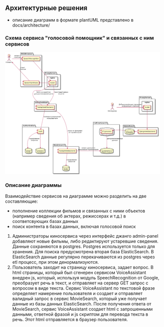 ## Архитектурные решения
- описание диаграмм в формате plantUML представлено в docs/architecture/

### Схема сервиса "голосовой помощник" и связанных с ним сервисов
![Архитектура голосового помощника](docs/architecture/voice_assistant_architecture.png)

### Описание диаграммы
Взаимодействие сервисов на диаграмме можно разделить на две составляющие:
- пополнение коллекции фильмов и связанных с ними объектов (например сведения об актерах, режиссерах и т.д.) в соответсвующих базах данных
- поиск контента в базах данных, включая голосовой поиск
1. Администраторы киносервиса через  интерфейс джанго admin-panel добавляют новые фильмы, либо редактируют устаревшие сведения. Данные сохраняются в postgres. Postgres используется только для хранения. Для поиска предусмотрена вторая база ElasticSearch. В ElasticSearch данные регулярно перекачиваются из postgres через etl процесс, при этом денормализуются.
2. Пользователь заходит на страницу киносервиса, задает вопрос. В html страницы, который был сгенерен сервисом VoiceAssistant внедрен js, который, используя модуль SpeechRecognition от Google, преобразует речь в текст, и отправляет на сервер GET запрос с вопросом в виде текста. Сервис VoiceAssistant по текстовой фразе определяет намерение пользователя и создает и отправляет валидный запрос в сервис MovieSearch, который уже получает данные из базы данных ElasticSearch. 
После получения ответа от MovieSearch, сервис VoiceAssistant создает html с запрошенными данными, ответной фразой и js скриптом для перевода текста в речь. Этот html отправляется в браузер пользователя.